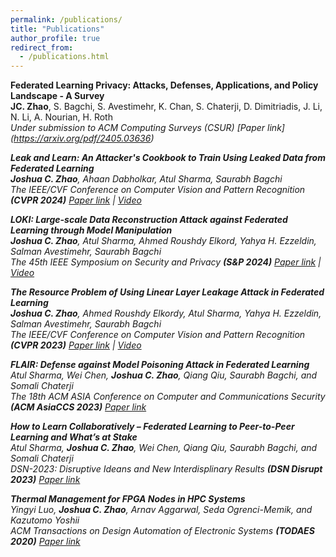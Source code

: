 ```yaml
---
permalink: /publications/
title: "Publications"
author_profile: true
redirect_from: 
  - /publications.html
---
```


**Federated Learning Privacy: Attacks, Defenses, Applications, and Policy Landscape - A Survey** \
**JC. Zhao**, S. Bagchi, S. Avestimehr, K. Chan, S. Chaterji, D. Dimitriadis, J. Li, N. Li, A. Nourian, H. Roth \
<em>Under submission to ACM Computing Surveys (CSUR)<em>
[Paper link] (https://arxiv.org/pdf/2405.03636)

**Leak and Learn: An Attacker's Cookbook to Train Using Leaked Data from Federated Learning** \
**Joshua C. Zhao**, Ahaan Dabholkar, Atul Sharma, Saurabh Bagchi \
<em>The IEEE/CVF Conference on Computer Vision and Pattern Recognition<em> **(CVPR 2024)**
[Paper link](https://openaccess.thecvf.com/content/CVPR2024/papers/Zhao_Leak_and_Learn_An_Attackers_Cookbook_to_Train_Using_Leaked_CVPR_2024_paper.pdf) | [Video](https://www.youtube.com/watch?v=ovmSnjSOcks)

**LOKI: Large-scale Data Reconstruction Attack against Federated Learning through Model Manipulation** \
**Joshua C. Zhao**, Atul Sharma, Ahmed Roushdy Elkord, Yahya H. Ezzeldin, Salman Avestimehr, Saurabh Bagchi \
<em>The 45th IEEE Symposium on Security and Privacy<em> **(S&P 2024)**
[Paper link](https://www.computer.org/csdl/proceedings-article/sp/2024/313000a030/1RjEa6sC0I8) | [Video](https://www.youtube.com/watch?v=KHr7IjpUn8U)

**The Resource Problem of Using Linear Layer Leakage Attack in Federated Learning** \
**Joshua C. Zhao**, Ahmed Roushdy Elkordy, Atul Sharma, Yahya H. Ezzeldin, Salman Avestimehr, Saurabh Bagchi \
<em>The IEEE/CVF Conference on Computer Vision and Pattern Recognition<em> **(CVPR 2023)**
[Paper link](https://openaccess.thecvf.com/content/CVPR2023/papers/Zhao_The_Resource_Problem_of_Using_Linear_Layer_Leakage_Attack_in_CVPR_2023_paper.pdf) | [Video](https://www.youtube.com/watch?v=uxAWL6i7LNw)

**FLAIR: Defense against Model Poisoning Attack in Federated Learning** \
Atul Sharma, Wei Chen, **Joshua C. Zhao**, Qiang Qiu, Saurabh Bagchi, and Somali Chaterji \
<em>The 18th ACM ASIA Conference on Computer and Communications Security<em> **(ACM AsiaCCS 2023)**
[Paper link](https://dl.acm.org/doi/pdf/10.1145/3579856.3582836)

**How to Learn Collaboratively – Federated Learning to Peer-to-Peer Learning and What’s at Stake** \
Atul Sharma, **Joshua C. Zhao**, Wei Chen, Qiang Qiu, Saurabh Bagchi, and Somali Chaterji \
<em>DSN-2023: Disruptive Ideans and New Interdisplinary Results<em> **(DSN Disrupt 2023)**
[Paper link](https://ieeexplore.ieee.org/stamp/stamp.jsp?tp=&arnumber=10206535)

**Thermal Management for FPGA Nodes in HPC Systems** \
Yingyi Luo, **Joshua C. Zhao**, Arnav Aggarwal, Seda Ogrenci-Memik, and Kazutomo Yoshii \
<em>ACM Transactions on Design Automation of Electronic Systems<em> **(TODAES 2020)**
[Paper link](https://dl.acm.org/doi/pdf/10.1145/3423494)